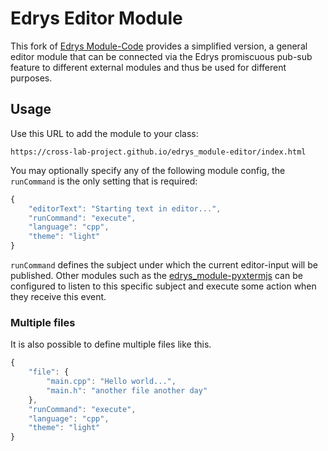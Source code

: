 # Edrys Editor Module

This fork of [Edrys Module-Code](https://github.com/edrys-org/module-code) provides a simplified version, a general editor module that can be connected via the Edrys promiscuous pub-sub feature to different external modules and thus be used for different purposes.

## Usage

Use this URL to add the module to your class:

```
https://cross-lab-project.github.io/edrys_module-editor/index.html
```

You may optionally specify any of the following module config, the `runCommand` is the only setting that is required:

```js
{
    "editorText": "Starting text in editor...",
    "runCommand": "execute", 
    "language": "cpp",
    "theme": "light"
}
```

`runCommand` defines the subject under which the current editor-input will be published.
Other modules such as the [edrys_module-pyxtermjs](https://github.com/Cross-Lab-Project/edrys_module-pyxtermjs) can be configured to listen to this specific subject and execute some action when they receive this event.

### Multiple files

It is also possible to define multiple files like this.

```js
{
    "file": {
        "main.cpp": "Hello world...",
        "main.h": "another file another day"
    },
    "runCommand": "execute", 
    "language": "cpp",
    "theme": "light"
}
```

